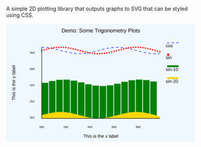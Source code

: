 
A simple 2D plotting library that outputs graphs to SVG that can be styled using CSS.



<img src="./assets/simple.svg" alt="demo">
